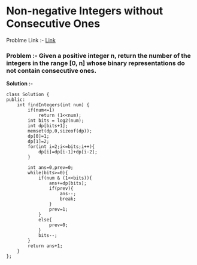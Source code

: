 # Non-negative Integers without Consecutive Ones

Problme Link :- [Link](https://leetcode.com/problems/non-negative-integers-without-consecutive-ones/)

<h3>
Problem :- Given a positive integer n, return the number of the integers in the range [0, n] whose binary representations do not contain consecutive ones.
</h3>


**Solution :-**
```
class Solution {
public:
    int findIntegers(int num) {
        if(num<=1)
            return (1<<num);
        int bits = log2(num);
        int dp[bits+1];
        memset(dp,0,sizeof(dp));
        dp[0]=1;
        dp[1]=2;
        for(int i=2;i<=bits;i++){
            dp[i]=dp[i-1]+dp[i-2];
        }
        
        int ans=0,prev=0;
        while(bits>=0){
            if(num & (1<<bits)){
                ans+=dp[bits];
                if(prev){
                    ans--;
                    break;
                }
                prev=1;
            }
            else{
                prev=0;
            }
            bits--;
        }
        return ans+1;
    }
};
```
